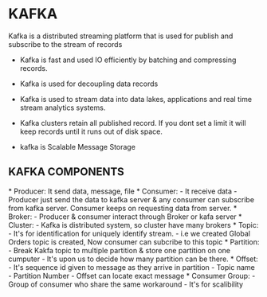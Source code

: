 <h1>KAFKA</h1>

Kafka is a distributed streaming platform that is used for publish and subscribe 
to the stream of records

* Kafka is fast and used IO efficiently by batching and compressing records.

* Kafka is used for decoupling data records

* Kafka is used to stream data into data lakes, applications and real time stream analytics systems.

* Kafka clusters retain all published record. If you dont set a limit it will keep records until it runs out of disk space.

* kafka is Scalable Message Storage


<h2>KAFKA COMPONENTS</h2>
 * Producer: It send data, message, file
 * Consumer: 
    - It receive data
    - Producer just send the data to kafka server & any consumer can subscribe from kafka server. Consumer keeps on requesting data from server.
 * Broker:
    - Producer & consumer interact through Broker or kafa server
 * Cluster:
     - Kafka is distributed system, so cluster have many brokers
 * Topic: 
    - It's for identification for uniquely identify stream.
    - i.e we created Global Orders topic is created, Now consumer can subcribe to this topic
 * Partition: 
    - Break Kakfa topic to multiple partition & store one partition on one cumputer
    - It's upon us to decide how many partition can be there. 
 * Offset: 
     - It's sequence id given to message as they arrive in partition
    - Topic name - Partition Number - Offset can locate exact message
 * Consumer Group:
    - Group of consumer who share the same workaround
    - It's for scalibility